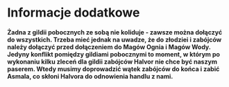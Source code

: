 # Informacje dodatkowe

#### Żadna z gildii pobocznych ze sobą nie koliduje - zawsze można dołączyć do wszystkich. Trzeba mieć jednak na uwadze, że do złodziei i zabójców należy dołączyć przed dołączeniem do Magów Ognia i Magów Wody. Jedyny konflikt pomiędzy gildiami pobocznymi to moment, w którym po wykonaniu kilku zleceń dla gildii zabójców Halvor nie chce być naszym paserem. Wtedy musimy doprowadzić wątek zabójców do końca i zabić Asmala, co skłoni Halvora do odnowienia handlu z nami.
